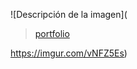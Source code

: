 ![Descripción de la imagen]([<blockquote class="imgur-embed-pub" lang="en" data-id="a/xivzYq2"  ><a href="//imgur.com/a/xivzYq2">portfolio</a></blockquote><script async src="//s.imgur.com/min/embed.js" charset="utf-8"></script>](https://imgur.com/vNFZ5Es)https://imgur.com/vNFZ5Es)

